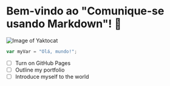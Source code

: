 # Bem-vindo ao "Comunique-se usando Markdown"! 👋
![Image of Yaktocat](https://octodex.github.com/images/yaktocat.png)
``` javascript
var myVar = "Olá, mundo!";
```
- [ ] Turn on GitHub Pages
- [ ] Outline my portfolio
- [ ] Introduce myself to the world
